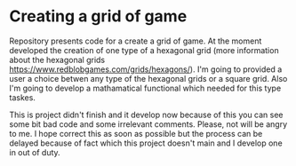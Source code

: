 # Creating a grid of game

Repository presents code for a create a grid of game. At the moment developed the creation of one type of a hexagonal grid (more information about the hexagonal grids https://www.redblobgames.com/grids/hexagons/). 
I'm going to provided a user a choice betwen any type of the hexagonal grids or a square grid. Also I'm going to develop a mathamatical functional which needed for this type taskes.

This is project didn't finish and it develop now because of this you can see some bit bad code and some irrelevant comments. Please, not will be angry to me. I hope correct this as soon as possible but the process can be delayed because of fact which this project doesn't main and I develop one in out of duty.
